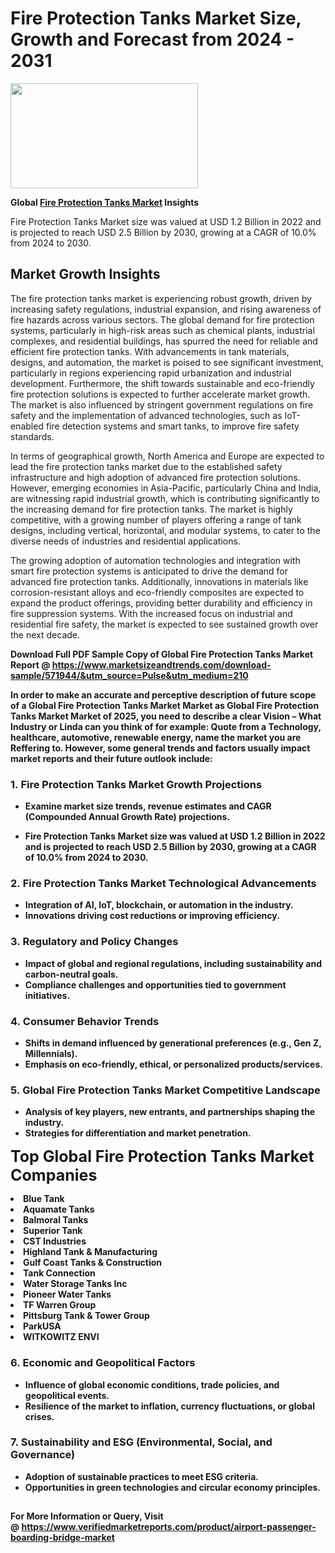 <H1>Fire Protection Tanks Market Size, Growth and Forecast from 2024 - 2031</H1><img class="aligncenter size-medium wp-image-584254" src="https://thirdeyenews.in/wp-content/uploads/2024/09/Global-Market-Research-300x168.jpeg" alt="" width="300" height="168" /><p><strong>Global&nbsp;<a href="https://www.marketsizeandtrends.com/download-sample/571944/&amp;utm_source=Pulse&amp;utm_medium=210">Fire Protection Tanks Market</a> Insights</strong></p><p>Fire Protection Tanks Market size was valued at USD 1.2 Billion in 2022 and is projected to reach USD 2.5 Billion by 2030, growing at a CAGR of 10.0% from 2024 to 2030.</p><p><h2>Market Growth Insights</h2> <p>The fire protection tanks market is experiencing robust growth, driven by increasing safety regulations, industrial expansion, and rising awareness of fire hazards across various sectors. The global demand for fire protection systems, particularly in high-risk areas such as chemical plants, industrial complexes, and residential buildings, has spurred the need for reliable and efficient fire protection tanks. With advancements in tank materials, designs, and automation, the market is poised to see significant investment, particularly in regions experiencing rapid urbanization and industrial development. Furthermore, the shift towards sustainable and eco-friendly fire protection solutions is expected to further accelerate market growth. The market is also influenced by stringent government regulations on fire safety and the implementation of advanced technologies, such as IoT-enabled fire detection systems and smart tanks, to improve fire safety standards.</p> <p><strong></strong></p> <p>In terms of geographical growth, North America and Europe are expected to lead the fire protection tanks market due to the established safety infrastructure and high adoption of advanced fire protection solutions. However, emerging economies in Asia-Pacific, particularly China and India, are witnessing rapid industrial growth, which is contributing significantly to the increasing demand for fire protection tanks. The market is highly competitive, with a growing number of players offering a range of tank designs, including vertical, horizontal, and modular systems, to cater to the diverse needs of industries and residential applications.</p> <p>The growing adoption of automation technologies and integration with smart fire protection systems is anticipated to drive the demand for advanced fire protection tanks. Additionally, innovations in materials like corrosion-resistant alloys and eco-friendly composites are expected to expand the product offerings, providing better durability and efficiency in fire suppression systems. With the increased focus on industrial and residential fire safety, the market is expected to see sustained growth over the next decade.</p> <p><strong></p><p><span class=""><strong>Download Full PDF Sample Copy of Global Fire Protection Tanks Market Report</strong> @ <a href="https://www.marketsizeandtrends.com/download-sample/571944/&amp;utm_source=Pulse&amp;utm_medium=210" target="_blank">https://www.marketsizeandtrends.com/download-sample/571944/&amp;utm_source=Pulse&amp;utm_medium=210</a></span></p><p>In order to make an accurate and perceptive description of future scope of a Global&nbsp;Fire Protection Tanks Market Market as Global&nbsp;Fire Protection Tanks Market Market of 2025, you need to describe a clear Vision &ndash; What Industry or Linda can you think of for example: Quote from a Technology, healthcare, automotive, renewable energy, name the market you are Reffering to. However, some general trends and factors usually impact market reports and their future outlook include:</p><h3>1.&nbsp;<strong>Fire Protection Tanks Market Growth Projections</strong></h3><ul><li>Examine market size trends, revenue estimates and CAGR (Compounded Annual Growth Rate) projections.</li><li><p>Fire Protection Tanks Market size was valued at USD 1.2 Billion in 2022 and is projected to reach USD 2.5 Billion by 2030, growing at a CAGR of 10.0% from 2024 to 2030.</p></li></ul><h3>2.&nbsp;<strong>Fire Protection Tanks Market Technological Advancements</strong></h3><ul><li>Integration of AI, IoT, blockchain, or automation in the industry.</li><li>Innovations driving cost reductions or improving efficiency.</li></ul><h3>3.&nbsp;<strong>Regulatory and Policy Changes</strong></h3><ul><li>Impact of global and regional regulations, including sustainability and carbon-neutral goals.</li><li>Compliance challenges and opportunities tied to government initiatives.</li></ul><h3>4.&nbsp;<strong>Consumer Behavior Trends</strong></h3><ul><li>Shifts in demand influenced by generational preferences (e.g., Gen Z, Millennials).</li><li>Emphasis on eco-friendly, ethical, or personalized products/services.</li></ul><h3>5.&nbsp;<strong>Global Fire Protection Tanks Market Competitive Landscape</strong></h3><ul><li>Analysis of key players, new entrants, and partnerships shaping the industry.</li><li>Strategies for differentiation and market penetration.</li></ul><p data-pm-slice="1 1 []"><span style="color: inherit; font-family: inherit; font-size: 25px;">Top Global Fire Protection Tanks Market Companies</span></p><div class="" data-test-id=""><p><li>Blue Tank</li><li> Aquamate Tanks</li><li> Balmoral Tanks</li><li> Superior Tank</li><li> CST Industries</li><li> Highland Tank & Manufacturing</li><li> Gulf Coast Tanks & Construction</li><li> Tank Connection</li><li> Water Storage Tanks Inc</li><li> Pioneer Water Tanks</li><li> TF Warren Group</li><li> Pittsburg Tank & Tower Group</li><li> ParkUSA</li><li> WITKOWITZ ENVI</li></p></div><h3>6.&nbsp;<strong>Economic and Geopolitical Factors</strong></h3><ul><li>Influence of global economic conditions, trade policies, and geopolitical events.</li><li>Resilience of the market to inflation, currency fluctuations, or global crises.</li></ul><h3>7.&nbsp;<strong>Sustainability and ESG (Environmental, Social, and Governance)</strong></h3><ul><li>Adoption of sustainable practices to meet ESG criteria.</li><li>Opportunities in green technologies and circular economy principles.</li></ul><h2><strong style="font-size: 14px;">For More Information or Query, Visit @&nbsp;</strong><a style="background-color: #ffffff; font-size: 14px;" href="https://www.marketsizeandtrends.com/report/fire-protection-tanks-market/" target="_blank">https://www.verifiedmarketreports.com/product/airport-passenger-boarding-bridge-market</a></h2>
